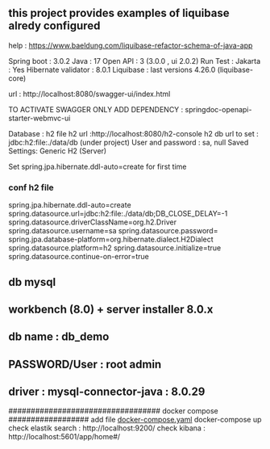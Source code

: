 ## this project provides examples of liquibase alredy configured

help : https://www.baeldung.com/liquibase-refactor-schema-of-java-app

Spring boot : 3.0.2
Java : 17
Open API : 3  (3.0.0 , ui 2.0.2)
Run Test :
Jakarta : Yes
Hibernate validator : 8.0.1
Liquibase : last versions 4.26.0 (liquibase-core)

url : http://localhost:8080/swagger-ui/index.html

TO ACTIVATE SWAGGER ONLY ADD DEPENDENCY : springdoc-openapi-starter-webmvc-ui


Database : h2 file
h2 url :http://localhost:8080/h2-console
h2 db url to set : jdbc:h2:file:./data/db (under project)
User and password : sa, null
Saved Settings:	Generic H2 (Server)

Set spring.jpa.hibernate.ddl-auto=create for first time

### conf h2 file

spring.jpa.hibernate.ddl-auto=create
spring.datasource.url=jdbc:h2:file:./data/db;DB_CLOSE_DELAY=-1
spring.datasource.driverClassName=org.h2.Driver
spring.datasource.username=sa
spring.datasource.password=
spring.jpa.database-platform=org.hibernate.dialect.H2Dialect
spring.datasource.platform=h2
spring.datasource.initialize=true
spring.datasource.continue-on-error=true


## db mysql 
## workbench (8.0) + server installer 8.0.x
## db name : db_demo

## PASSWORD/User : root admin

## driver : mysql-connector-java : 8.0.29

################################## docker compose ##################
add file [docker-compose.yaml](docker-compose.yaml)
docker-compose up
check elastik search : http://localhost:9200/
check kibana : http://localhost:5601/app/home#/

